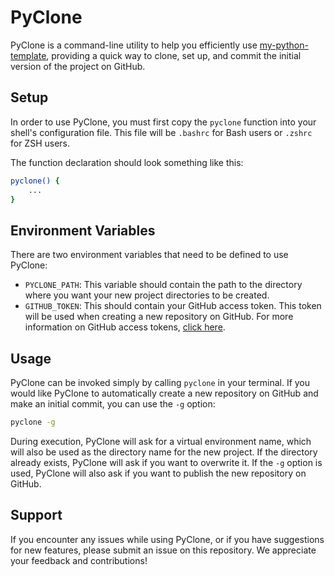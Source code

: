 # PyClone

PyClone is a command-line utility to help you efficiently use [my-python-template](https://github.com/C-Naoki/my-python-template), providing a quick way to clone, set up, and commit the initial version of the project on GitHub.

## Setup

In order to use PyClone, you must first copy the `pyclone` function into your shell's configuration file. This file will be `.bashrc` for Bash users or `.zshrc` for ZSH users.

The function declaration should look something like this:

```bash
pyclone() {
    ...
}
```

## Environment Variables

There are two environment variables that need to be defined to use PyClone:

- `PYCLONE_PATH`: This variable should contain the path to the directory where you want your new project directories to be created.
- `GITHUB_TOKEN`: This should contain your GitHub access token. This token will be used when creating a new repository on GitHub. For more information on GitHub access tokens, [click here](https://docs.github.com/en/authentication/keeping-your-account-and-data-secure/managing-your-personal-access-tokens).

## Usage

PyClone can be invoked simply by calling `pyclone` in your terminal. If you would like PyClone to automatically create a new repository on GitHub and make an initial commit, you can use the `-g` option:

```bash
pyclone -g
```

During execution, PyClone will ask for a virtual environment name, which will also be used as the directory name for the new project. If the directory already exists, PyClone will ask if you want to overwrite it. If the `-g` option is used, PyClone will also ask if you want to publish the new repository on GitHub.

## Support

If you encounter any issues while using PyClone, or if you have suggestions for new features, please submit an issue on this repository. We appreciate your feedback and contributions!